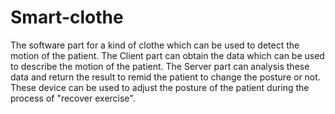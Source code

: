 # Smart-clothe


The software part for a kind of clothe which can be used to detect the motion of the patient.
The Client part can obtain the data which can be used to describe the motion of the patient.
The Server part can analysis these data and return the result to remid the patient to change the posture or not.
These device can be used to adjust the posture of the patient during the process of "recover exercise".
